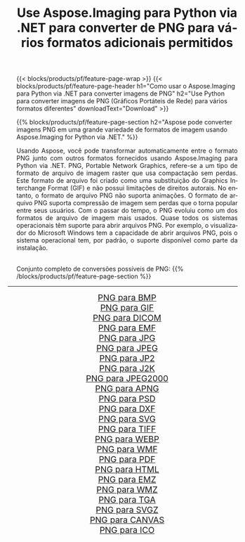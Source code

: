 ﻿---
title: Use Aspose.Imaging para Python via .NET para converter de PNG para vários formatos adicionais permitidos 
weight: 3920
url: /pt/python-net/conversion/from/png/ 
lang: pt
langdirlevel: 2
locales: zh-hans,ja,it,ru,de,es,fr,nl,id,lt,pl,pt,vi,tr,ko,zh-hant,ar,hi,th,sv,cs,uk,he
description: Você pode transformar rapidamente de PNG(Gráficos Portáteis de Rede) em vários formatos usando Aspose.Imaging para Python via .NET.
---

{{< blocks/products/pf/feature-page-wrap >}}
{{< blocks/products/pf/feature-page-header h1="Como usar o Aspose.Imaging para Python via .NET para converter imagens de PNG" h2="Use Python para converter imagens de PNG (Gráficos Portáteis de Rede) para vários formatos diferentes" downloadText="Download" >}}


{{% blocks/products/pf/feature-page-section  h2="Aspose pode converter imagens PNG em uma grande variedade de formatos de imagem usando Aspose.Imaging for Python via .NET." %}}
<p align=justify>Usando Aspose, você pode transformar automaticamente entre o formato PNG junto com outros formatos fornecidos usando Aspose.Imaging para Python via .NET. PNG, Portable Network Graphics, refere-se a um tipo de formato de arquivo de imagem raster que usa compactação sem perdas. Este formato de arquivo foi criado como uma substituição do Graphics Interchange Format (GIF) e não possui limitações de direitos autorais. No entanto, o formato de arquivo PNG não suporta animações. O formato de arquivo PNG suporta compressão de imagem sem perdas que o torna popular entre seus usuários. Com o passar do tempo, o PNG evoluiu como um dos formatos de arquivo de imagem mais usados. Quase todos os sistemas operacionais têm suporte para abrir arquivos PNG. Por exemplo, o visualizador do Microsoft Windows tem a capacidade de abrir arquivos PNG, pois o sistema operacional tem, por padrão, o suporte disponível como parte da instalação.</p>
<br/>
Conjunto completo de conversões possíveis de PNG:
{{% /blocks/products/pf/feature-page-section %}}
<div class="container-fluid productfamilypage bg-gray">
    <div class="convertypes bg-gray agp-content section">
        <div class="container">
		<hr style="margin-left:-20px;"/>
		<div class="row other-converters" style="gap: 10px;font-size: 19px;text-align:center;">
		    <div class='col-md-2 other-converter remove-lp remove-rp'><a href="/imaging/pt/python-net/conversion/png-to-bmp/" style="padding:15px;">PNG para BMP</a></div><div class='col-md-2 other-converter remove-lp remove-rp'><a href="/imaging/pt/python-net/conversion/png-to-gif/" style="padding:15px;">PNG para GIF</a></div><div class='col-md-2 other-converter remove-lp remove-rp'><a href="/imaging/pt/python-net/conversion/png-to-dicom/" style="padding:15px;">PNG para DICOM</a></div><div class='col-md-2 other-converter remove-lp remove-rp'><a href="/imaging/pt/python-net/conversion/png-to-emf/" style="padding:15px;">PNG para EMF</a></div><div class='col-md-2 other-converter remove-lp remove-rp'><a href="/imaging/pt/python-net/conversion/png-to-jpg/" style="padding:15px;">PNG para JPG</a></div><div class='col-md-2 other-converter remove-lp remove-rp'><a href="/imaging/pt/python-net/conversion/png-to-jpeg/" style="padding:15px;">PNG para JPEG</a></div><div class='col-md-2 other-converter remove-lp remove-rp'><a href="/imaging/pt/python-net/conversion/png-to-jp2/" style="padding:15px;">PNG para JP2</a></div><div class='col-md-2 other-converter remove-lp remove-rp'><a href="/imaging/pt/python-net/conversion/png-to-j2k/" style="padding:15px;">PNG para J2K</a></div><div class='col-md-2 other-converter remove-lp remove-rp'><a href="/imaging/pt/python-net/conversion/png-to-jpeg2000/" style="padding:15px;">PNG para JPEG2000</a></div><div class='col-md-2 other-converter remove-lp remove-rp'><a href="/imaging/pt/python-net/conversion/png-to-apng/" style="padding:15px;">PNG para APNG</a></div><div class='col-md-2 other-converter remove-lp remove-rp'><a href="/imaging/pt/python-net/conversion/png-to-psd/" style="padding:15px;">PNG para PSD</a></div><div class='col-md-2 other-converter remove-lp remove-rp'><a href="/imaging/pt/python-net/conversion/png-to-dxf/" style="padding:15px;">PNG para DXF</a></div><div class='col-md-2 other-converter remove-lp remove-rp'><a href="/imaging/pt/python-net/conversion/png-to-svg/" style="padding:15px;">PNG para SVG</a></div><div class='col-md-2 other-converter remove-lp remove-rp'><a href="/imaging/pt/python-net/conversion/png-to-tiff/" style="padding:15px;">PNG para TIFF</a></div><div class='col-md-2 other-converter remove-lp remove-rp'><a href="/imaging/pt/python-net/conversion/png-to-webp/" style="padding:15px;">PNG para WEBP</a></div><div class='col-md-2 other-converter remove-lp remove-rp'><a href="/imaging/pt/python-net/conversion/png-to-wmf/" style="padding:15px;">PNG para WMF</a></div><div class='col-md-2 other-converter remove-lp remove-rp'><a href="/imaging/pt/python-net/conversion/png-to-pdf/" style="padding:15px;">PNG para PDF</a></div><div class='col-md-2 other-converter remove-lp remove-rp'><a href="/imaging/pt/python-net/conversion/png-to-html/" style="padding:15px;">PNG para HTML</a></div><div class='col-md-2 other-converter remove-lp remove-rp'><a href="/imaging/pt/python-net/conversion/png-to-emz/" style="padding:15px;">PNG para EMZ</a></div><div class='col-md-2 other-converter remove-lp remove-rp'><a href="/imaging/pt/python-net/conversion/png-to-wmz/" style="padding:15px;">PNG para WMZ</a></div><div class='col-md-2 other-converter remove-lp remove-rp'><a href="/imaging/pt/python-net/conversion/png-to-tga/" style="padding:15px;">PNG para TGA</a></div><div class='col-md-2 other-converter remove-lp remove-rp'><a href="/imaging/pt/python-net/conversion/png-to-svgz/" style="padding:15px;">PNG para SVGZ</a></div><div class='col-md-2 other-converter remove-lp remove-rp'><a href="/imaging/pt/python-net/conversion/png-to-canvas/" style="padding:15px;">PNG para CANVAS</a></div><div class='col-md-2 other-converter remove-lp remove-rp'><a href="/imaging/pt/python-net/conversion/png-to-ico/" style="padding:15px;">PNG para ICO</a></div>
                </div>
        </div>
    </div>
</div>
<br/>


